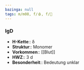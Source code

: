 ```yaml
---
bazinga: null
tags: m/m08, f/🩸, f/🦠
---
```

### IgD
- **H-Kette**:: δ 
- **Struktur**:: Monomer
- **Vorkommen**:: [[Blut]]
- **HWZ**:: 3 d
- **Besonderheit**:: Bedeutung unklar